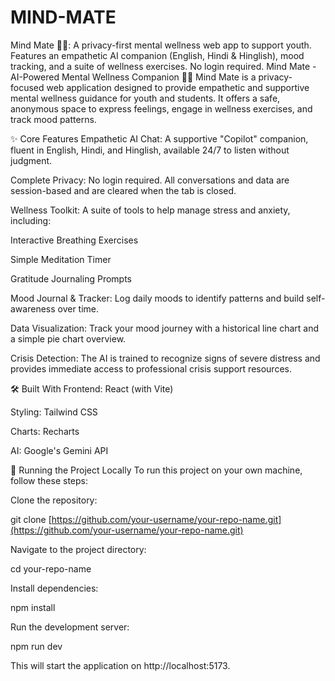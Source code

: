 # MIND-MATE
Mind Mate 🧘‍♂️: A privacy-first mental wellness web app to support youth. Features an empathetic AI companion (English, Hindi &amp; Hinglish), mood tracking, and a suite of wellness exercises. No login required.
Mind Mate - AI-Powered Mental Wellness Companion 🧘‍♂️
Mind Mate is a privacy-focused web application designed to provide empathetic and supportive mental wellness guidance for youth and students. It offers a safe, anonymous space to express feelings, engage in wellness exercises, and track mood patterns.

✨ Core Features
Empathetic AI Chat: A supportive "Copilot" companion, fluent in English, Hindi, and Hinglish, available 24/7 to listen without judgment.

Complete Privacy: No login required. All conversations and data are session-based and are cleared when the tab is closed.

Wellness Toolkit: A suite of tools to help manage stress and anxiety, including:

Interactive Breathing Exercises

Simple Meditation Timer

Gratitude Journaling Prompts

Mood Journal & Tracker: Log daily moods to identify patterns and build self-awareness over time.

Data Visualization: Track your mood journey with a historical line chart and a simple pie chart overview.

Crisis Detection: The AI is trained to recognize signs of severe distress and provides immediate access to professional crisis support resources.

🛠️ Built With
Frontend: React (with Vite)

Styling: Tailwind CSS

Charts: Recharts

AI: Google's Gemini API

🚀 Running the Project Locally
To run this project on your own machine, follow these steps:

Clone the repository:

git clone [https://github.com/your-username/your-repo-name.git](https://github.com/your-username/your-repo-name.git)

Navigate to the project directory:

cd your-repo-name

Install dependencies:

npm install

Run the development server:

npm run dev

This will start the application on http://localhost:5173.
